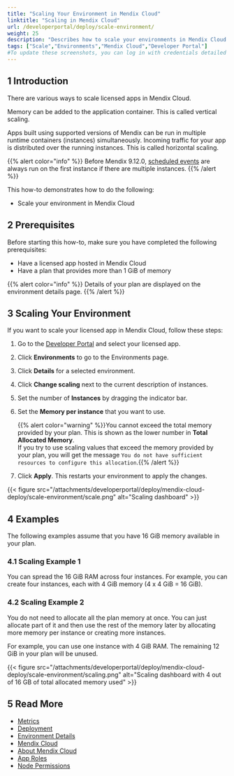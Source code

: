 ```yaml
---
title: "Scaling Your Environment in Mendix Cloud"
linktitle: "Scaling in Mendix Cloud"
url: /developerportal/deploy/scale-environment/
weight: 25
description: "Describes how to scale your environments in Mendix Cloud."
tags: ["Scale","Environments","Mendix Cloud","Developer Portal"]
#To update these screenshots, you can log in with credentials detailed in How to Update Screenshots Using Team Apps.
---
```


## 1 Introduction

There are various ways to scale licensed apps in Mendix Cloud.

Memory can be added to the application container. This is called vertical scaling.

Apps built using supported versions of Mendix can be run in multiple runtime containers (instances) simultaneously. Incoming traffic for your app is distributed over the running instances. This is called horizontal scaling.

{{% alert color="info" %}}
Before Mendix 9.12.0, [scheduled events](/refguide/scheduled-events/) are always run on the first instance if there are multiple instances.
{{% /alert %}}

This how-to demonstrates how to do the following:

* Scale your environment in Mendix Cloud

## 2 Prerequisites

Before starting this how-to, make sure you have completed the following prerequisites:

* Have a licensed app hosted in Mendix Cloud
* Have a plan that provides more than 1 GiB of memory

{{% alert color="info" %}}
Details of your plan are displayed on the environment details page.
{{% /alert %}}

## 3 Scaling Your Environment

If you want to scale your licensed app in Mendix Cloud, follow these steps:

1. Go to the [Developer Portal](http://sprintr.home.mendix.com) and select your licensed app.

2. Click **Environments** to go to the Environments page.

3. Click **Details** for a selected environment.

4. Click **Change scaling** next to the current description of instances.

5. Set the number of **Instances** by dragging the indicator bar.

6. Set the **Memory per instance** that you want to use.

    {{% alert color="warning" %}}You cannot exceed the total memory provided by your plan. This is shown as the lower number in **Total Allocated Memory**.<br/>If you try to use scaling values that exceed the memory provided by your plan, you will get the message `You do not have sufficient resources to configure this allocation`.{{% /alert %}}    

7. Click **Apply**. This restarts your environment to apply the changes.

{{< figure src="/attachments/developerportal/deploy/mendix-cloud-deploy/scale-environment/scale.png" alt="Scaling dashboard" >}}

## 4 Examples

The following examples assume that you have 16 GiB memory available in your plan.

### 4.1 Scaling Example 1

You can spread the 16 GiB RAM across four instances. For example, you can create four instances, each with 4 GiB memory (4 x 4 GiB = 16 GiB).

### 4.2 Scaling Example 2

You do not need to allocate all the plan memory at once. You can just allocate part of it and then use the rest of the memory later by allocating more memory per instance or creating more instances.

For example, you can use one instance with 4 GiB RAM. The remaining 12 GiB in your plan will be unused.

{{< figure src="/attachments/developerportal/deploy/mendix-cloud-deploy/scale-environment/scaling.png" alt="Scaling dashboard with 4 out of 16 GB of total allocated memory used" >}}

## 5 Read More

* [Metrics](/developerportal/operate/metrics/)
* [Deployment](/developerportal/deploy/)
* [Environment Details](/developerportal/deploy/environments-details/)
* [Mendix Cloud](/developerportal/deploy/mendix-cloud-deploy/)
* [About Mendix Cloud](/developerportal/deploy/mxcloudv4/)
* [App Roles](/developerportal/general/app-roles/)
* [Node Permissions](/developerportal/deploy/node-permissions/)
